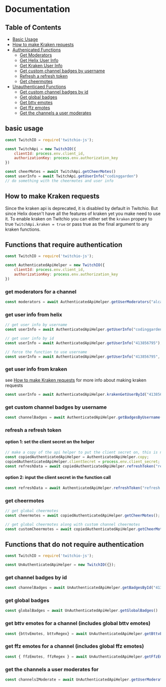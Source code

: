 # Documentation
## Table of Contents
- [Basic Usage](#basic-usage)
- [How to make Kraken requests](#How-to-make-Kraken-requests)
- [Authenicated Functions](#Functions-that-require-authentication)
  - [Get Moderators](#get-moderators-for-a-channel)
  - [Get Helix User Info](#get-user-info-from-helix)
  - [Get Kraken User Info](#get-user-info-from-kraken)
  - [Get custom channel badges by username](#get-custom-channel-badges-by-username)
  - [Refresh a refresh token](#refresh-a-refresh-token)
  - [Get cheermotes](#get-cheermotes)
- [Unauthenticaed Functions](#Functions-that-do-not-require-authentication)
  - [Get custom channel badges by id](#get-channel-badges-by-id)
  - [Get global badges](#get-global-badges)
  - [Get bttv emotes](#get-bttv-emotes-for-a-channel-(includes-global-bttv-emotes))
  - [Get ffz emotes](#get-ffz-emotes-for-a-channel-(includes-global-ffz-emotes))
  - [Get the channels a user moderates](#get-the-channels-a-user-moderates-for)

## basic usage

```js
const TwitchIO = require('twitchio-js');

const TwitchApi = new TwitchIO({
    clientId: process.env.client_id,
    authorizationKey: process.env.authorization_key
})

const cheerMotes = await TwitchApi.getCheerMotes()
const userInfo = await TwitchApi.getUserInfo("codinggarden")
// do something with the cheermotes and user info

```

## How to make Kraken requests
Since the kraken api is deprecated, it is disabled by default in Twitchio. But since Helix doesn't have all the features of kraken yet you make need to use it. To enable kraken on Twitchio you can either set the `kraken` propery to true `TwitchApi.kraken = true` or pass true as the final argument to any kraken functions.

## Functions that require authentication

```js
const TwitchIO = require('twitchio-js');

const AuthenticatedApiHelper = new TwitchIO({
    clientId: process.env.client_id,
    authorizationKey: process.env.authorization_key
})
```

### get moderators for a channel

```js
const moderators = await AuthenticatedApiHelper.getUserModerators("alca")
```

### get user info from helix

```js
// get user info by username
const userInfo = await AuthenticatedApiHelper.getUserInfo("codinggarden");

// get user info by id
const userInfo = await AuthenticatedApiHelper.getUserInfo("413856795");

// force the function to use username
const userInfo = await AuthenticatedApiHelper.getUserInfo("413856795", true);
```

### get user info from kraken
see [How to make Kraken requests](#How-to-make-Kraken-requests) for more info about making kraken requests
```js
const userInfo = await AuthenticatedApiHelper.krakenGetUserById("413856795")
```

### get custom channel badges by username

```js
const channelBadges = await AuthenticatedApiHelper.getBadgesByUsername("instafluff");
```

### refresh a refresh token

#### option 1: set the client secret on the helper

```js
// make a copy of the api helper to put the client secret on, this is not necessary but recommended
const copiedAuthenticatedApiHelper = AuthenticatedApiHelper.copy;
copiedAuthenticatedApiHelper.clientSecret = process.env.client_secret;
const refreshData = await copiedAuthenticatedApiHelper.refreshToken("refresh token");
```

#### option 2: input the client secret in the function call

```js
const refreshData = await AuthenticatedApiHelper.refreshToken("refresh token", process.env.client_secret);
```

### get cheermotes

```js
// get global cheermotes
const cheermotes = await copiedAuthenticatedApiHelper.getCheerMotes();

// get global cheermotes along with custom channel cheermotes
const customCheermotes = await copiedAuthenticatedApiHelper.getCheerMotes("413856795");
```

## Functions that do not require authentication

```js
const TwitchIO = require('twitchio-js');

const UnAuthenticatedApiHelper = new TwitchIO({});
```

### get channel badges by id
```js
const channelBadges = await UnAuthenticatedApiHelper.getBadgesById("413856795");
```

### get global badges
```js
const globalBadges = await UnAuthenticatedApiHelper.getGlobalBadges()
```

### get bttv emotes for a channel (includes global bttv emotes)
```js
const {bttvEmotes, bttvRegex} = await UnAuthenticatedApiHelper.getBttvEmotes("codinggarden")
```

### get ffz emotes for a channel (includes global ffz emotes)
```js
const { ffzEmotes, ffzRegex } = await UnAuthenticatedApiHelper.getFfzEmotes("codinggarden")
```


### get the channels a user moderates for
```js
const channelsIModerate = await UnAuthenticatedApiHelper.getUserModerationChannels("dav1dsnyder404")
```
